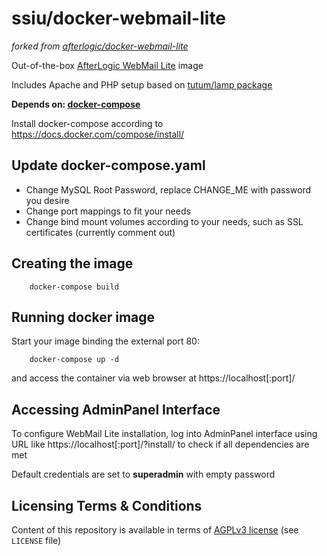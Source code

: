 
ssiu/docker-webmail-lite
==============================

*forked from [afterlogic/docker-webmail-lite](https://github.com/afterlogic/docker-webmail-lite)*

Out-of-the-box [AfterLogic WebMail Lite](http://www.afterlogic.org/webmail-lite) image

Includes Apache and PHP setup based on [tutum/lamp package](https://github.com/tutumcloud/lamp)


**Depends on: [docker-compose](https://docs.docker.com/compose/install)**

Install docker-compose according to https://docs.docker.com/compose/install/

## Update docker-compose.yaml

 - Change MySQL Root Password, replace CHANGE_ME with password you desire
 - Change port mappings to fit your needs
 - Change bind mount volumes according to your needs, such as SSL certificates (currently comment out)

Creating the image
------------------

        docker-compose build


Running docker image
--------------------

Start your image binding the external port 80:

        docker-compose up -d

and access the container via web browser at https://localhost[:port]/


Accessing AdminPanel Interface
------------------------------

To configure WebMail Lite installation, log into AdminPanel interface using URL like https://localhost[:port]/?install/ to check if all dependencies are met

Default credentials are set to **superadmin** with empty password


Licensing Terms & Conditions
----------------------------

Content of this repository is available in terms of [AGPLv3 license](http://www.gnu.org/licenses/agpl-3.0.en.html) (see `LICENSE` file)
